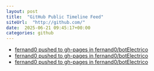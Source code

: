 ```yaml
---
layout: post
title:  "GitHub Public Timeline Feed"
siteUrl:  "http://github.com/"
date:  2025-06-21 09:45:17+00:00
categories: github
---
```

*  [fernand0 pushed to gh-pages in fernand0/botElectrico](https://github.com/fernand0/botElectrico/compare/2692b6090e...5493e17062)
*  [fernand0 pushed to gh-pages in fernand0/botElectrico](https://github.com/fernand0/botElectrico/compare/7a35ba55f9...ec457bd35a)
*  [fernand0 pushed to gh-pages in fernand0/botElectrico](https://github.com/fernand0/botElectrico/compare/e85be58d27...f31652be67)
